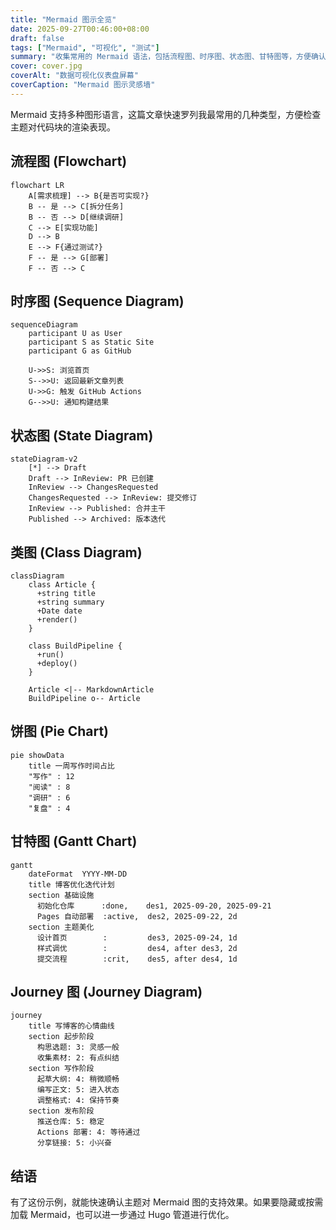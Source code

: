 ```yaml
---
title: "Mermaid 图示全览"
date: 2025-09-27T00:46:00+08:00
draft: false
tags: ["Mermaid", "可视化", "测试"]
summary: "收集常用的 Mermaid 语法，包括流程图、时序图、状态图、甘特图等，方便确认主题展示效果。"
cover: cover.jpg
coverAlt: "数据可视化仪表盘屏幕"
coverCaption: "Mermaid 图示灵感墙"
---
```


Mermaid 支持多种图形语言，这篇文章快速罗列我最常用的几种类型，方便检查主题对代码块的渲染表现。

## 流程图 (Flowchart)

```mermaid
flowchart LR
    A[需求梳理] --> B{是否可实现?}
    B -- 是 --> C[拆分任务]
    B -- 否 --> D[继续调研]
    C --> E[实现功能]
    D --> B
    E --> F{通过测试?}
    F -- 是 --> G[部署]
    F -- 否 --> C
```

## 时序图 (Sequence Diagram)

```mermaid
sequenceDiagram
    participant U as User
    participant S as Static Site
    participant G as GitHub

    U->>S: 浏览首页
    S-->>U: 返回最新文章列表
    U->>G: 触发 GitHub Actions
    G-->>U: 通知构建结果
```

## 状态图 (State Diagram)

```mermaid
stateDiagram-v2
    [*] --> Draft
    Draft --> InReview: PR 已创建
    InReview --> ChangesRequested
    ChangesRequested --> InReview: 提交修订
    InReview --> Published: 合并主干
    Published --> Archived: 版本迭代
```

## 类图 (Class Diagram)

```mermaid
classDiagram
    class Article {
      +string title
      +string summary
      +Date date
      +render()
    }

    class BuildPipeline {
      +run()
      +deploy()
    }

    Article <|-- MarkdownArticle
    BuildPipeline o-- Article
```

## 饼图 (Pie Chart)

```mermaid
pie showData
    title 一周写作时间占比
    "写作" : 12
    "阅读" : 8
    "调研" : 6
    "复盘" : 4
```

## 甘特图 (Gantt Chart)

```mermaid
gantt
    dateFormat  YYYY-MM-DD
    title 博客优化迭代计划
    section 基础设施
      初始化仓库      :done,    des1, 2025-09-20, 2025-09-21
      Pages 自动部署  :active,  des2, 2025-09-22, 2d
    section 主题美化
      设计首页        :         des3, 2025-09-24, 1d
      样式调优        :         des4, after des3, 2d
      提交流程        :crit,    des5, after des4, 1d
```

## Journey 图 (Journey Diagram)

```mermaid
journey
    title 写博客的心情曲线
    section 起步阶段
      构思选题: 3: 灵感一般
      收集素材: 2: 有点纠结
    section 写作阶段
      起草大纲: 4: 稍微顺畅
      编写正文: 5: 进入状态
      调整格式: 4: 保持节奏
    section 发布阶段
      推送仓库: 5: 稳定
      Actions 部署: 4: 等待通过
      分享链接: 5: 小兴奋
```

## 结语

有了这份示例，就能快速确认主题对 Mermaid 图的支持效果。如果要隐藏或按需加载 Mermaid，也可以进一步通过 Hugo 管道进行优化。
